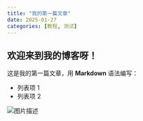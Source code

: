 ```yaml
---
title: "我的第一篇文章"
date: 2025-01-27
categories: [教程, 测试]
---
```

## 欢迎来到我的博客呀！
这是我的第一篇文章，用 **Markdown** 语法编写：
- 列表项 1
- 列表项 2

![图片描述](/assets/my-image.jpg)  <!-- 图片放在 assets 文件夹 -->
